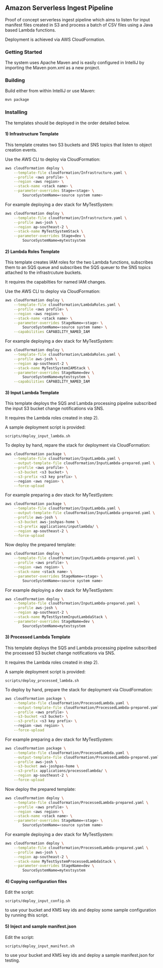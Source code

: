 ## Amazon Serverless Ingest Pipeline

Proof of concept serverless ingest pipeline which aims to listen for input manifest files created in S3 and process a batch of CSV files using a Java based Lambda functions.

Deployment is achieved via AWS CloudFormation.

### Getting Started

The system uses Apache Maven and is easily configured in IntelliJ by importing the Maven pom.xml as a new project.

### Building

Build either from within IntelliJ or use Maven:

```bash
mvn package
```

### Installing

The templates should be deployed in the order detailed below.

#### 1) Infrastructure Template

This template creates two S3 buckets and SNS topics that listen to object creation events.

Use the AWS CLI to deploy via CloudFormation:

```bash
aws cloudformation deploy \
    --template-file cloudformation/Infrastructure.yaml \
    --profile <aws profile> \
    --region <aws region> \
    --stack-name <stack name> \
    --parameter-overrides Stage=<stage> \
    	SourceSystemName=<source system name>
```

For example deploying a dev stack for MyTestSystem:

```bash
aws cloudformation deploy \
    --template-file cloudformation/Infrastructure.yaml \
    --profile aws-josh \
    --region ap-southeast-2 \
    --stack-name MyTestSystemStack \
    --parameter-overrides Stage=dev \
    	SourceSystemName=mytestsystem
```

#### 2) Lambda Roles Template

This template creates IAM roles for the two Lambda functions, subscribes them to an SQS queue and subscribes the SQS queuer to the SNS topics attached to the infrastrcuture buckets.

It requires the capabilties for named IAM changes.

Use the AWS CLI to deploy via CloudFormation:

```bash
aws cloudformation deploy \
	--template-file cloudformation/LambdaRoles.yaml \
	--profile <aws profile> \
	--region <aws region> \
	--stack-name <stack name> \
	--parameter-overrides StageName=<stage> \
		SourceSystemName=<source system name> \
	--capabilities CAPABILITY_NAMED_IAM
```

For example deploying a dev stack for MyTestSystem:

```bash
aws cloudformation deploy \
	--template-file cloudformation/LambdaRoles.yaml \
	--profile aws-josh \
	--region ap-southeast-2 \
	--stack-name MyTestSystemIAMStack \
	--parameter-overrides StageName=dev \
		SourceSystemName=mytestsystem \
	--capabilities CAPABILITY_NAMED_IAM
```

#### 3) Input Lambda Template

This template deploys the SQS and Lambda processing pipeline subscribed the input S3 bucket change notifications via SNS.

It requires the Lambda roles created in step 2).

A sample deployment script is provided:

	scripts/deploy_input_lambda.sh

To deploy by hand, repare the stack for deployment via CloudFormation:

```bash
aws cloudformation package \
	--template-file cloudformation/InputLambda.yaml \
	--output-template-file cloudformation/InputLambda-prepared.yaml \
	--profile <aws profile> \
    --s3-bucket <s3 bucket> \
    --s3-prefix <s3 key prefix> \	
	--region <aws region> \
	--force-upload
```

For example preparing a dev stack for MyTestSystem:

```bash
aws cloudformation package \
	--template-file cloudformation/InputLambda.yaml \
	--output-template-file cloudformation/InputLambda-prepared.yaml \
	--profile aws-josh \
    --s3-bucket aws-joshpas-home \
    --s3-prefix applications/inputlambda/ \
	--region ap-southeast-2 \
	--force-upload
```

Now deploy the prepared template:

```bash
aws cloudformation deploy \
	--template-file cloudformation/InputLambda-prepared.yaml \
	--profile <aws profile> \
	--region <aws region> \
	--stack-name <stack name> \
	--parameter-overrides StageName=<stage> \
		SourceSystemName=<source system name>
```

For example deploying a dev stack for MyTestSystem:

```bash
aws cloudformation deploy \
	--template-file cloudformation/InputLambda-prepared.yaml \
	--profile aws-josh \
	--region ap-southeast-2 \
	--stack-name MyTestSystemInputLambdaStack \
	--parameter-overrides StageName=dev \
		SourceSystemName=mytestsystem
```

#### 3) Processed Lambda Template

This template deploys the SQS and Lambda processing pipeline subscribed the processed S3 bucket change notifications via SNS.

It requires the Lambda roles created in step 2).

A sample deployment script is provided:

	scripts/deploy_processed_lambda.sh

To deploy by hand, prepare the stack for deployment via CloudFormation:

```bash
aws cloudformation package \
	--template-file cloudformation/ProcessedLambda.yaml \
	--output-template-file cloudformation/ProcessedLambda-prepared.yaml \
	--profile <aws profile> \
    --s3-bucket <s3 bucket> \
    --s3-prefix <s3 key prefix> \	
	--region <aws region> \
	--force-upload
```

For example preparing a dev stack for MyTestSystem:

```bash
aws cloudformation package \
	--template-file cloudformation/ProcessedLambda.yaml \
	--output-template-file cloudformation/ProcessedLambda-prepared.yaml \
	--profile aws-josh \
    --s3-bucket aws-joshpas-home \
    --s3-prefix applications/processedlambda/ \
	--region ap-southeast-2 \
	--force-upload
```

Now deploy the prepared template:

```bash
aws cloudformation deploy \
	--template-file cloudformation/ProcessedLambda-prepared.yaml \
	--profile <aws profile> \
	--region <aws region> \
	--stack-name <stack name> \
	--parameter-overrides StageName=<stage> \
		SourceSystemName=<source system name>
```

For example deploying a dev stack for MyTestSystem:

```bash
aws cloudformation deploy \
	--template-file cloudformation/ProcessedLambda-prepared.yaml \
	--profile aws-josh \
	--region ap-southeast-2 \
	--stack-name MyTestSystemProcessedLambdaStack \
	--parameter-overrides StageName=dev \
		SourceSystemName=mytestsystem
```

#### 4) Copying configuration files

Edit the script:

	scripts/deploy_input_config.sh 

to use your bucket and KMS key ids and deploy some sample configuration by running this script.

#### 5) Inject and sample manifest.json

Edit the script:

	scripts/deploy_input_manifest.sh 
	
to use your bucket and KMS key ids and deploy a sample manifest.json for testing.

